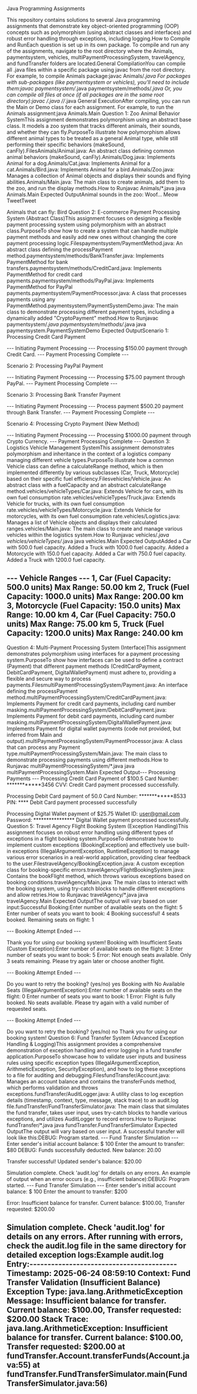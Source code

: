 Java Programming Assignments

This repository contains solutions to several Java programming assignments that demonstrate key object-oriented programming (OOP) concepts such as polymorphism (using abstract classes and interfaces) and robust error handling through exceptions, including logging.How to Compile and RunEach question is set up in its own package. To compile and run any of the assignments, navigate to the root directory where the Animals, paymentsystem, vehicles, multiPaymentProcessingSystem, travelAgency, and fundTransfer folders are located.General CompilationYou can compile all .java files within a specific package using javac from the root directory. For example, to compile Animals package:javac Animals/*.java
For packages with sub-packages (like paymentsystem or vehicles), you'll need to include them:javac paymentsystem/*.java paymentsystem/methods/*.java
Or, you can compile all files at once (if all packages are in the same root directory):javac */*.java */*/*.java
General ExecutionAfter compiling, you can run the Main or Demo class for each assignment. For example, to run the Animals assignment:java Animals.Main
Question 1: Zoo Animal Behavior SystemThis assignment demonstrates polymorphism using an abstract base class. It models a zoo system that tracks different animals, their sounds, and whether they can fly.PurposeTo illustrate how polymorphism allows different animal types to be treated as a general Animal type, while still performing their specific behaviors (makeSound, canFly).FilesAnimals/Animal.java: An abstract class defining common animal behaviors (makeSound, canFly).Animals/Dog.java: Implements Animal for a dog.Animals/Cat.java: Implements Animal for a cat.Animals/Bird.java: Implements Animal for a bird.Animals/Zoo.java: Manages a collection of Animal objects and displays their sounds and flying abilities.Animals/Main.java: The main class to create animals, add them to the zoo, and run the display methods.How to Runjavac Animals/*.java
java Animals.Main
Expected OutputAnimal sounds in the zoo:
Woof...
Meow
TweetTweet

Animals that can fly:
Bird
Question 2: E-commerce Payment Processing System (Abstract Class)This assignment focuses on designing a flexible payment processing system using polymorphism with an abstract class.PurposeTo show how to create a system that can handle multiple payment methods and easily add new ones without changing the core payment processing logic.Filespaymentsystem/PaymentMethod.java: An abstract class defining the processPayment method.paymentsystem/methods/BankTransfer.java: Implements PaymentMethod for bank transfers.paymentsystem/methods/CreditCard.java: Implements PaymentMethod for credit card payments.paymentsystem/methods/PayPal.java: Implements PaymentMethod for PayPal payments.paymentsystem/PaymentProcessor.java: A class that processes payments using any PaymentMethod.paymentsystem/PaymentSystemDemo.java: The main class to demonstrate processing different payment types, including a dynamically added "CryptoPayment" method.How to Runjavac paymentsystem/*.java paymentsystem/methods/*.java
java paymentsystem.PaymentSystemDemo
Expected OutputScenario 1: Processing Credit Card Payment

--- Initiating Payment Processing ---
Processing $150.00 payment through Credit Card.
--- Payment Processing Complete ---

Scenario 2: Processing PayPal Payment

--- Initiating Payment Processing ---
Processing $75.00 payment through PayPal.
--- Payment Processing Complete ---

Scenario 3: Processing Bank Transfer Payment

--- Initiating Payment Processing ---
Process payment $500.20 payment through Bank Transfer.
--- Payment Processing Complete ---

Scenario 4: Processing Crypto Payment (New Method)

--- Initiating Payment Processing ---
Processing $1000.00 payment through Crypto Currency.
--- Payment Processing Complete ---
Question 3: Logistics Vehicle Management SystemThis assignment demonstrates polymorphism and inheritance in the context of a logistics company managing different vehicle types.PurposeTo illustrate how a common Vehicle class can define a calculateRange method, which is then implemented differently by various subclasses (Car, Truck, Motorcycle) based on their specific fuel efficiency.Filesvehicles/Vehicle.java: An abstract class with a fuelCapacity and an abstract calculateRange method.vehicles/vehicleTypes/Car.java: Extends Vehicle for cars, with its own fuel consumption rate.vehicles/vehicleTypes/Truck.java: Extends Vehicle for trucks, with its own fuel consumption rate.vehicles/vehicleTypes/Motorcycle.java: Extends Vehicle for motorcycles, with its own fuel consumption rate.vehicles/Logistics.java: Manages a list of Vehicle objects and displays their calculated ranges.vehicles/Main.java: The main class to create and manage various vehicles within the logistics system.How to Runjavac vehicles/*.java vehicles/vehicleTypes/*.java
java vehicles.Main
Expected OutputAdded a Car with 500.0 fuel capacity.
Added a Truck with 1000.0 fuel capacity.
Added a Motorcycle with 150.0 fuel capacity.
Added a Car with 750.0 fuel capacity.
Added a Truck with 1200.0 fuel capacity.

--- Vehicle Ranges ---
1, Car (Fuel Capacity: 500.0 units) Max Range: 50.00 km
2, Truck (Fuel Capacity: 1000.0 units) Max Range: 200.00 km
3, Motorcycle (Fuel Capacity: 150.0 units) Max Range: 10.00 km
4, Car (Fuel Capacity: 750.0 units) Max Range: 75.00 km
5, Truck (Fuel Capacity: 1200.0 units) Max Range: 240.00 km
---------------------------
Question 4: Multi-Payment Processing System (Interface)This assignment demonstrates polymorphism using interfaces for a payment processing system.PurposeTo show how interfaces can be used to define a contract (Payment) that different payment methods (CreditCardPayment, DebitCardPayment, DigitalWalletPayment) must adhere to, providing a flexible and secure way to process payments.FilesmultiPaymentProcessingSystem/Payment.java: An interface defining the processPayment method.multiPaymentProcessingSystem/CreditCardPayment.java: Implements Payment for credit card payments, including card number masking.multiPaymentProcessingSystem/DebitCardPayment.java: Implements Payment for debit card payments, including card number masking.multiPaymentProcessingSystem/DigitalWalletPayment.java: Implements Payment for digital wallet payments (code not provided, but inferred from Main and output).multiPaymentProcessingSystem/PaymentProcessor.java: A class that can process any Payment type.multiPaymentProcessingSystem/Main.java: The main class to demonstrate processing payments using different methods.How to Runjavac multiPaymentProcessingSystem/*.java
java multiPaymentProcessingSystem.Main
Expected Output--- Processing Payments ---
Processing Credit Card Payment of $100.5
Card Number: ************3456
CVV:
Credit Card payment processed successfully.

Processing Debit Card payment of 50.0
Card Number: ************8533
PIN: ****
Debit Card payment processed successfully

Processing Digital Wallet payment of $25.75
Wallet ID: user@gmail.com
Password: ****************
Digital Wallet payment processed successfully.
Question 5: Travel Agency Flight Booking System (Exception Handling)This assignment focuses on robust error handling using different types of exceptions in a flight booking system.PurposeTo demonstrate how to implement custom exceptions (BookingException) and effectively use built-in exceptions (IllegalArgumentException, RuntimeException) to manage various error scenarios in a real-world application, providing clear feedback to the user.FilestravelAgency/BookingException.java: A custom exception class for booking-specific errors.travelAgency/FlightBookingSystem.java: Contains the bookFlight method, which throws various exceptions based on booking conditions.travelAgency/Main.java: The main class to interact with the booking system, using try-catch blocks to handle different exceptions and allow retries.How to Runjavac travelAgency/*.java
java travelAgency.Main
Expected OutputThe output will vary based on user input:Successful Booking:Enter number of available seats on the flight:
5
Enter number of seats you want to book:
4
Booking successful! 4 seats booked.
Remaining seats on flight: 1

--- Booking Attempt Ended ---

Thank you for using our booking system!
Booking with Insufficient Seats (Custom Exception):Enter number of available seats on the flight:
3
Enter number of seats you want to book:
5
Error: Not enough seats available. Only 3 seats remaining.
Please try again later or choose another flight.

--- Booking Attempt Ended ---

Do you want to retry the booking? (yes/no)
yes
Booking with No Available Seats (IllegalArgumentException):Enter number of available seats on the flight:
0
Enter number of seats you want to book:
1
Error: Flight is fully booked. No seats available.
Please try again with a valid number of requested seats.

--- Booking Attempt Ended ---

Do you want to retry the booking? (yes/no)
no
Thank you for using our booking system!
Question 6: Fund Transfer System (Advanced Exception Handling & Logging)This assignment provides a comprehensive demonstration of exception handling and error logging in a fund transfer application.PurposeTo showcase how to validate user inputs and business rules using specific exception types (IllegalArgumentException, ArithmeticException, SecurityException), and how to log these exceptions to a file for auditing and debugging.FilesfundTransfer/Account.java: Manages an account balance and contains the transferFunds method, which performs validation and throws exceptions.fundTransfer/AuditLogger.java: A utility class to log exception details (timestamp, context, type, message, stack trace) to an audit.log file.fundTransfer/FundTransferSimulator.java: The main class that simulates the fund transfer, takes user input, uses try-catch blocks to handle various exceptions, and utilizes AuditLogger to record errors.How to Runjavac fundTransfer/*.java
java fundTransfer.FundTransferSimulator
Expected OutputThe output will vary based on user input. A successful transfer will look like this:DEBUG: Program started.
--- Fund Transfer Simulation ---
Enter sender's initial account balance: $
100
Enter the amount to transfer: $80
DEBUG: Funds successfully deducted. New balance: 20.00

Transfer successful!
Updated sender's balance: $20.00

Simulation complete. Check 'audit.log' for details on any errors.
An example of output when an error occurs (e.g., insufficient balance):DEBUG: Program started.
--- Fund Transfer Simulation ---
Enter sender's initial account balance: $
100
Enter the amount to transfer: $200

Error: Insufficient balance for transfer. Current balance: $100.00, Transfer requested: $200.00

Simulation complete. Check 'audit.log' for details on any errors.
After running with errors, check the audit.log file in the same directory for detailed exception logs:Example audit.log Entry:-----------------------------------------
Timestamp: 2025-06-24 08:59:10
Context: Fund Transfer Validation (Insufficient Balance)
Exception Type: java.lang.ArithmeticException
Message: Insufficient balance for transfer. Current balance: $100.00, Transfer requested: $200.00
Stack Trace:
java.lang.ArithmeticException: Insufficient balance for transfer. Current balance: $100.00, Transfer requested: $200.00
	at fundTransfer.Account.transferFunds(Account.java:55)
	at fundTransfer.FundTransferSimulator.main(FundTransferSimulator.java:56)
------------------------------------------
